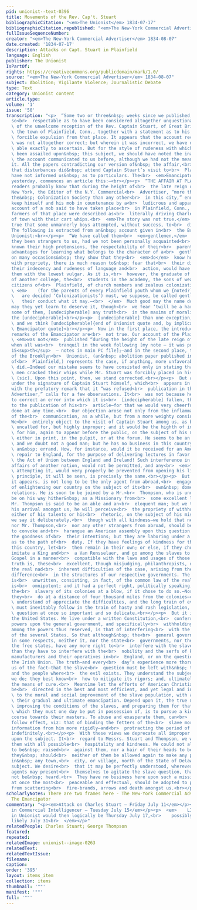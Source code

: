```yaml
---
pid: unionist--text-0396
title: Movements of the Rev. Cap't. Stuart
bibliographicCitation: "<em>The Unionist</em> 1834-07-17"
bibliographicCitation.republished: "<em>The New-York Commercial Advertiser</em> 1834-08-07"
fullIssueSequenceNumber: 
creator: "<em>The New-York Commercial Advertiser</em> 1834-08-07"
date.created: '1834-07-17'
description: Attacks on Capt. Stuart in Plainfield
language: English
publisher: The Unionist
IsPartOf: 
rights: https://creativecommons.org/publicdomain/mark/1.0/
source: "<em>The New-York Commercial Advertiser</em> 1834-08-07"
subject: Abolition; Vigilante Violence; Journalistic Debate
type: Text
category: Unionist content
article.type: 
volume: '1'
issue: '50'
transcription: "<p>  “Some two or three&nbsp; weeks since we published, upon authority
  so<br>  respectable as to have been considered altogether unquestionable, an account<br>
  \ of the unwelcome reception of the Rev. Captain Stuart, of Great Britain, in<br>
  \ the town of Plainfield, Conn., together with a statement as to his rather<br>
  \ forcible expulsion from that place. It appears that the account received by us<br>
  \ was not altogether correct; but wherein it was incorrect, we have not been<br>
  \ able exactly to ascertain. But for the style of rudeness with which we have<br>
  \ been assailed upon&nbsp; this subject, we should have noted the inaccuracy of<br>
  \ the account communicated to us before, although we had not the means of<br>  correcting
  it. All the papers contradicting our version of&nbsp; the affair,<br>  have admitted
  that disturbances did&nbsp; attend Captain Stuart’s visit to<br>  Plainfield, but
  have not informed us&nbsp; as to particulars. The<br>  <em>Emancipator</em>  of
  yesterday, commences an article this:—<br></p><p>  “THE AFFAIR AT PLAINFIELD.—Our
  readers probably know that during the height of<br>  the late reign of terror in
  New York, the Editor of the N.Y. Commercial<br>  Advertiser, “more the organ of
  the&nbsp; Colonization Society than any other<br>  in this city,” endeavored to
  keep himself and his mob in countenance by a<br>  ludicrous and apparently approving
  account of a mob said to have taken place<br>  in Plainfield, Conn., in which the
  farmers of that place were described as<br>  literally driving Charles Stuart out
  of town with their cart whips.<br>  <em>The story was not true.</em>  —But it was
  true that some unmannerly boys attempted, without success, to<br>  disturb the lecture.
  The following is extracted from an&nbsp; account given in<br>  the Brooklyn (Ct.)
  Unionist:<br></p><p>  “We have called them<br>  <em>gentlemen,</em>  though had
  they been strangers to us, had we not been personally acquainted<br>  with them,
  known their high pretensions, the respectability of their<br>  parentage, their
  advantages for learning what belongs to the character of a<br>  gentleman, and that
  on many occasions&nbsp; they show that they<br>  <em>do</em>  know how to conduct
  with propriety, there is much reason to&nbsp; fear that<br>  their disorderly behaviour,
  their indecency and rudeness of language and<br>  action, would have led us to rank
  them with the lowest vulgar. As it is,<br>  however, the graduate of Yale, the undergraduate
  of another college, the<br>  students in the academy, the sons of wealthy and respectable
  citizens of<br>  Plainfield, of church members and zealous colonizationists,<br>
  \ <em>    (for the parents of every Plainfield youth whom we {noted?] in the rabble,<br>
  \   are decided ‘Colonizationists’) must, we suppose, be called gentlemen, be<br>
  \   their conduct what it may.—<br>  </em>  Much good may the name do them, and
  may they yet learn to deserve it, though<br>  we fear ‘twill be a hard lesson for
  some of them, [undecipherable] any truth<br>  in the maxims of moralists respecting
  the [undecipherable]<br></p><p>  [undecipherable] than one exception, we<br>  <em>know,</em>
  \ and we think [undecipherable]{end of Unionist quote and, by implication, of<br>
  \ Emancipator quote}<br></p><p>  Now in the first place, the introductory&nbsp;
  remarks of the Emancipator are<br>  not true. Our account of the Plainfield disturbance<br>
  \ <em>was not</em>  published “during the height of the late reign of terror,” but
  when all was<br>  tranquil in the week following [my note – it was published July
  15<sup>th</sup>  – notes in main PC file];—and in the second place, the account
  of the Brooklyn<br>  Unionist, (an&nbsp; abolition paper published in the neighborhood
  of<br>  Plainfield,) represents the case, if anything, more unfavorably than we<br>
  \ did.—Indeed our mistake seems to have consisted only in stating that the young<br>
  \ men cracked their whips while Mr. Stuart was forcibly placed in his waggon<br>
  \ (sic). Upon this point, then, we stand corrected.<br></p><p>  But a communication
  under the signature of Captain Stuart himself, which<br>  appears in the Emancipator,
  with the prefatory remark that it “was refused<br>  publication in the Commercial
  Advertiser,” calls for a few observations. It<br>  was not because he attempted
  to correct an error into which it is<br>  [indecipherable] fallen, that we objected
  to the publication of his<br>  article—for that we would very cheerfully [indecipherable]
  done at any time.<br>  Our objection arose not only from the inflammatory character
  of the<br>  communication, as a while, but from a more weighty consideration still.
  We<br>  entirely object to the visit of Captain Stuart among us, as being not only<br>
  \ uncalled for, but highly improper; and it would be the highth of imprudence<br>
  \ for him, again to appear before the public, on the subject of his mission,<br>
  \ either in print, in the pulpit, or at the forum. He seems to be an amiable,<br>
  \ and we doubt not a good man; but he has no business in this country on such<br>
  \ an&nbsp; errand. How, for instance, would it be received for an American to<br>
  \ repair to England, for the purpose of delivering lectures in favor repealing<br>
  \ the Act of Union between England and Ireland! Such interference in the<br>  internal
  affairs of another nation, would not be permitted, and any<br>  <em>foreign agent</em>
  \ attempting it, would very properly be prevented from opening his lips. The<br>
  \ principle, it will be seen, is precisely the same.<br></p><p>  But Mr. Stuart,
  it appears, is not long to be the only agent from abroad,<br>  engaged in the work
  of enlightening our country on the subject of its<br>  own&nbsp; domestic and social
  relations. He is soon to be joined by a Mr.<br>  Thompson, who is understood to
  be on his way hither&nbsp; as a Missionary from<br>  some excellent ladies of Glasgow.
  Mr. Thompson is said to be an able and an<br>  eloquent man; but we trust that on
  his arrival amongst us, he will perceive<br>  the propriety of withholding any displays,
  either of his talents or his<br>  rhetoric, on the subject of his mission.—Indeed—and
  we say it deliberately,<br>  though with all kindness—we hold that neither Mr. Stuart,
  nor Mr. Thompson,<br>  nor any other strangers from abroad, should be permitted
  to convoke and<br>  harangue an American assembly upon this question. We doubt not
  the goodness of<br>  their intentions; but they are laboring under a sad mistake,
  as to the path of<br>  duty. If they have feelings of kindness for the slaves of
  this country, let<br>  them remain in their own; or else, if they choose, let them
  imitate a King and<br>  a Van Rensselaer, and go among the slaves to preach the
  Gospel in a manner<br>  compatible with the laws and usages of those States. The
  truth is, these<br>  excellent, though misjudging, philanthropists, do not understand
  the real nad<br>  inherent difficulties of the case, arising from the&nbsp; essential
  difference<br>  in the structures of our respective governments. The British Constitution
  is<br>  unwritten, consisting, in fact, of the common law of the realm. Parliament
  is<br>  omnipotent; and it had a perfect right, politically speaking, to abolish
  the<br>  slavery of its colonies at a blow, if it chose to do so.—Nor—residing as
  they<br>  do at a distance of four thousand miles from the colonies—could they<br>
  \ understand of appreciate the difficulties, and the long train of evils, that<br>
  \ must inevitably follow in the train of hasty and rash legislation, upon a<br>
  \ question at once so important and so delicate.<br></p><p>  But it is not so in
  the United States. We live under a written Constitution,<br>  conferring certain
  powers upon the general government, and specifically<br>  withholding others; and
  among the powers thus reserved, is that of interfering<br>  with the domestic relations
  of the several States. So that although&nbsp; the<br>  general government is paramount
  in some respects, neither it, nor the state<br>  governments, nor the people of
  the free states, have any more right to<br>  interfere with the slave question,
  than they have to interfere with the<br>  nobility and the serfs of Russia, or the
  manufacturers and their operatives in<br>  England, or on the question of repealing
  the Irish Union. The truth—and every<br>  day’s experience more thoroughly convinces
  us of the fact—that the slave<br>  question must be left with&nbsp; the state governments,
  and the people where<br>  the evil exists. They understand the subject better than
  we do; they best know<br>  how to mitigate its rigors; and, ultimately, to apply
  the means of cure.<br>  Meantime let the efforts of American Christians and philanthropists
  be<br>  directed in the best and most efficient, and yet legal and inoffensive manner,<br>
  \ to the moral and social improvement of the slave population, with a view to<br>
  \ their gradual and ultimate emancipation. Depend upon it, the true method of<br>
  \ improving the conditions of the slaves, and preparing them for that freedom<br>
  \ which they must one day be put in possession of, is to pursue a kind and<br>  conciliatory
  course towards their masters. To abuse and exasperate them, can<br>  have only the&nbsp;
  follow effect, viz: that of binding the fetters of the<br>  slave more strongly—excluding
  information from him more rigidly—and<br>  protracting the period of his servitude
  indefinitely.<br></p><p>  With these views we deprecate all improper interference
  upon the subject. It<br>  regard to Messrs. Stuart and Thompson, we would treat
  them with all possible<br>  hospitality and kindness. We could not allow a finger
  to be&nbsp; raised<br>  against them, nor a hair of their heads to be injured.—But
  they&nbsp; should<br>  neither of them be allowed again to make any public show
  in&nbsp; any town,<br>  city, or village, north of the State of Delaware, upon this
  subject. We desire<br>  that it may be perfectly understood, wherever these foreign
  agents may present<br>  themselves to agitate the slave question, that they shall
  not be&nbsp; heard.<br>  They have no business here upon such a mission. And measures
  at once the most<br>  peaceable and effectual, should be adopted to prevent them
  from scattering<br>  fire-brands, arrows and death amongst us.<br></p>"
scholarlyNotes: There are two frames here - The New-York Commercial Advertiser and
  The Emancipator
commentary: "<p><em>Attack on Charles Stuart – Friday July 11</em></p><p><em>Article
  in Commercial Intelligencer – Tuesday July 15</em></p><p>  <em>    LIKELY article
  in Unionist would then logically be Thursday July 17,<br>    possibly July 24, less
  likely July 31<br>  </em></p>"
relatedPeople: Charles Stuart; George Thompson
featured: 
repeated: 
relatedImage: unionist--image-0263
relatedText: 
relatedTextIssue: 
filename: 
caption: 
order: '395'
layout: items_item
collection: items
thumbnail: '""'
manifest: '""'
full: '""'
---
```

